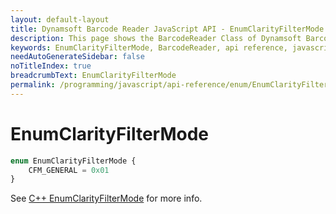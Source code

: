 ```yaml
---
layout: default-layout
title: Dynamsoft Barcode Reader JavaScript API - EnumClarityFilterMode
description: This page shows the BarcodeReader Class of Dynamsoft Barcode Reader JavaScript SDK.
keywords: EnumClarityFilterMode, BarcodeReader, api reference, javascript, js
needAutoGenerateSidebar: false
noTitleIndex: true
breadcrumbText: EnumClarityFilterMode
permalink: /programming/javascript/api-reference/enum/EnumClarityFilterMode.html
---
```



# EnumClarityFilterMode

```ts
enum EnumClarityFilterMode {
    CFM_GENERAL = 0x01
}
```

See [C++ EnumClarityFilterMode](https://www.dynamsoft.com/barcode-reader/parameters/enum/frame-decoding-enums.html?ver=latest#clarityfiltermode) for more info.
